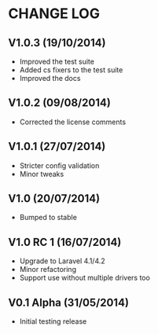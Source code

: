 CHANGE LOG
==========


## V1.0.3 (19/10/2014)

* Improved the test suite
* Added cs fixers to the test suite
* Improved the docs


## V1.0.2 (09/08/2014)

* Corrected the license comments


## V1.0.1 (27/07/2014)

* Stricter config validation
* Minor tweaks


## V1.0 (20/07/2014)

* Bumped to stable


## V1.0 RC 1 (16/07/2014)

* Upgrade to Laravel 4.1/4.2
* Minor refactoring
* Support use without multiple drivers too


## V0.1 Alpha (31/05/2014)

* Initial testing release
